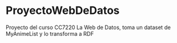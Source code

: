 # ProyectoWebDeDatos
Proyecto del curso CC7220 La Web de Datos, toma un dataset de MyAnimeList y lo transforma a RDF
